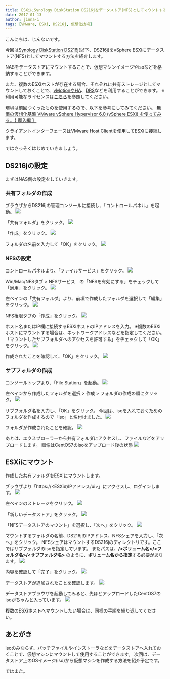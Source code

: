 ```yaml
---
title: ESXiにSynology DiskStation DS216jをデータストア(NFS)としてマウントする
date: 2017-01-13
author: jinna-i
tags: [VMware, ESXi, DS216j, 仮想化技術]
---
```


こんにちは、じんないです。

今回は[Synology DiskStation DS216j](https://www.synology.com/ja-jp/products/DS216j)(以下、DS216j)をvSphere ESXiにデータストア(NFS)としてマウントする方法を紹介します。

NASをデータストアにマウントすることで、仮想マシンイメージやisoなどを格納することができます。

また、複数のESXiホストが存在する場合、それぞれに共有ストレージとしてマウントしておくことで、[vMotionやHA](http://blogs.vmware.com/jp-cim/2014/09/vsphere_kiso03.html)、[DRS](http://blogs.vmware.com/jp-cim/2014/02/vspheredrs.html)などを利用することができます。
※利用可能なライセンスは[こちら](http://www.vmware.com/jp/products/vsphere.html#compare)を参照してください。

環境は前回つくったものを使用するので、以下を参考にしてみてください。
[無償の仮想化基盤 VMware vSphere Hypervisor 6.0 (vSphere ESXi) を使ってみる。【 導入編 】](/vmware-vsphere-hypervisor-6-esxi-intro/)

クライアントインターフェースはVMware Host Clientを使用してESXiに接続します。

ではさっそくはじめていきましょう。

## DS216jの設定
まずはNAS側の設定をしていきます。

### 共有フォルダの作成

ブラウザからDS216jの管理コンソールに接続し、「コントロールパネル」を起動。
![](images/vsphere-esxi-synology-ds216j-mount-nfs-datastore-1.png)

「共有フォルダ」をクリック。
![](images/vsphere-esxi-synology-ds216j-mount-nfs-datastore-2.png)

「作成」をクリック。
![](images/vsphere-esxi-synology-ds216j-mount-nfs-datastore-3.png)

フォルダの名前を入力して「OK」をクリック。
![](images/vsphere-esxi-synology-ds216j-mount-nfs-datastore-4.png)

### NFSの設定

コントロールパネルより、「ファイルサービス」をクリック。
![](images/vsphere-esxi-synology-ds216j-mount-nfs-datastore-5.png)

Win/Mac/NFSタブ > NFSサービス　の「NFSを有効にする」をチェックして「適用」をクリック。
![](images/vsphere-esxi-synology-ds216j-mount-nfs-datastore-6.png)

左ペインの「共有フォルダ」より、前項で作成したフォルダを選択して「編集」をクリック。
![](images/vsphere-esxi-synology-ds216j-mount-nfs-datastore-7.png)

NFS権限タブの「作成」をクリック。
![](images/vsphere-esxi-synology-ds216j-mount-nfs-datastore-8.png)

ホスト名またはIP欄に接続するESXiホストのIPアドレスを入力。
※複数のESXiホストにマウントする場合は、ネットワークアドレスなどを指定してください。
「マウントしたサブフォルダへのアクセスを許可する」をチェックして「OK」をクリック。
![](images/vsphere-esxi-synology-ds216j-mount-nfs-datastore-9.png)

作成されたことを確認して、「OK」をクリック。
![](images/vsphere-esxi-synology-ds216j-mount-nfs-datastore-10.png)

### サブフォルダの作成

コンソールトップより、「File Station」を起動。
![](images/vsphere-esxi-synology-ds216j-mount-nfs-datastore-11.png)

左ペインから作成したフォルダを選択 > 作成 > フォルダの作成の順にクリック。
![](images/vsphere-esxi-synology-ds216j-mount-nfs-datastore-12.png)

サブフォルダ名を入力し、「OK」をクリック。
今回は、isoを入れておくためのフォルダを作成するので「iso」と名付けました。
![](images/vsphere-esxi-synology-ds216j-mount-nfs-datastore-13.png)

フォルダが作成されたことを確認。
![](images/vsphere-esxi-synology-ds216j-mount-nfs-datastore-14.png)

あとは、エクスプローラーから共有フォルダにアクセスし、ファイルなどをアップロードします。
画像はCentOS7のisoをアップロード後の状態
![](images/vsphere-esxi-synology-ds216j-mount-nfs-datastore-15.png)

## ESXiにマウント
作成した共有フォルダをESXiにマウントします。

ブラウザより「https://<ESXiのIPアドレス/ui>」にアクセスし、ログインします。
![](images/vsphere-esxi-synology-ds216j-mount-nfs-datastore-16.png)

左ペインのストレージをクリック。
![](images/vsphere-esxi-synology-ds216j-mount-nfs-datastore-17.png)

「新しいデータストア」をクリック。
![](images/vsphere-esxi-synology-ds216j-mount-nfs-datastore-18.png)

「NFSデータストアのマウント」を選択し、「次へ」をクリック。
![](images/vsphere-esxi-synology-ds216j-mount-nfs-datastore-19.png)

マウントするフォルダの名前、DS216jのIPアドレス、NFSシェアを入力し、「次へ」をクリック。
NFSシェアはマウントするDS216jのディレクトリです。ここではサブフォルダのisoを指定しています。
またパスは、**/<ボリューム名>/<フォルダ名>/<サブフォルダ名>** のように、**ボリューム名から指定**する必要があります。
![](images/vsphere-esxi-synology-ds216j-mount-nfs-datastore-20.png)

内容を確認して「完了」をクリック。
![](images/vsphere-esxi-synology-ds216j-mount-nfs-datastore-21.png)

データストアが追加されたことを確認します。
![](images/vsphere-esxi-synology-ds216j-mount-nfs-datastore-22.png)

データストアブラウザを起動してみると、先ほどアップロードしたCentOS7のisoがちゃんと入っています。
![](images/vsphere-esxi-synology-ds216j-mount-nfs-datastore-23.png)

複数のESXiホストへマウントしたい場合は、同様の手順を繰り返してください。

## あとがき

isoのみならず、パッチファイルやインストーラなどをデータストアへ入れておくことで、仮想マシンにマウントして使用することができます。
次回は、データストア上のOSイメージ(iso)から仮想マシンを作成する方法を紹介予定です。

ではまた。